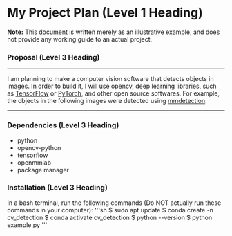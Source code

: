 # My Project Plan (Level 1 Heading)
 **Note:** This document is written merely as an illustrative example, and does not provide
 any working guide to an actual project.
 
### Proposal (Level 3 Heading)
---
 I am planning to make a computer vision software that detects objects in images.
 In order to build it, I will use opencv, deep learning libraries, such as [TensorFlow](https://www.tensorflow.org/?hl=ko) or [PyTorch](https://pytorch.org/), and other open source softwares.
 For example, the objects in the following images were detected using [mmdetection](https://github.com/open-mmlab/mmdetection):

---
### Dependencies (Level 3 Heading)
  - python
  - opencv-python
  - tensorflow
  - openmmlab
  - package manager

 ### Installation (Level 3 Heading)
  In a bash terminal, run the following commands (Do NOT actually run these commands in
 your computer):
 '''sh
$ sudo apt update 
$ conda create -n cv_detection 
$ conda activate cv_detection 
$ python --version 
$ python example.py
 '''
